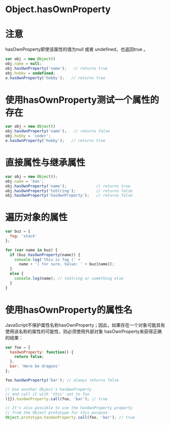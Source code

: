 # Object.hasOwnProperty

# 注意
hasOwnProperty即使该属性的值为null 或者 undefined，也返回true 。
```js
var obj = new Object()
obj.name = null;
obj.hasOwnProperty('name');   // returns true
obj.hobby = undefined;  
o.hasOwnProperty('hobby');   // returns true
```

# 使用hasOwnProperty测试一个属性的存在

```js
var obj = new Object()
obj.hasOwnProperty('name');   // returns false
obj.hobby = 'coder';  
o.hasOwnProperty('hobby');   // returns true
```

# 直接属性与继承属性
```js
var obj = new Object();
obj.name = 'ken';
obj.hasOwnProperty('name');             // returns true
obj.hasOwnProperty('toString');         // returns false
obj.hasOwnProperty('hasOwnProperty');   // returns false
```

# 遍历对象的属性
```js
var buz = {
  fog: 'stack'
};

for (var name in buz) {
  if (buz.hasOwnProperty(name)) {
    console.log('this is fog (' + 
      name + ') for sure. Value: ' + buz[name]);
  }
  else {
    console.log(name); // toString or something else
  }
}
```


# 使用hasOwnProperty的属性名
JavaScript不保护属性名称hasOwnProperty；因此，如果存在一个对象可能具有使用该名称的属性的可能性，则必须使用外部对象 hasOwnProperty来获得正确的结果：
```js
var foo = {
  hasOwnProperty: function() {
    return false;
  },
  bar: 'Here be dragons'
};

foo.hasOwnProperty('bar'); // always returns false

// Use another Object's hasOwnProperty
// and call it with 'this' set to foo
({}).hasOwnProperty.call(foo, 'bar'); // true

// It's also possible to use the hasOwnProperty property
// from the Object prototype for this purpose
Object.prototype.hasOwnProperty.call(foo, 'bar'); // true
```


